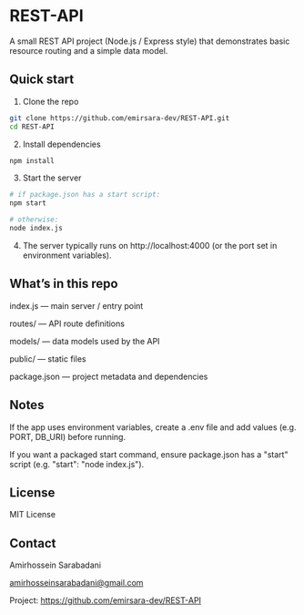 # REST-API

A small REST API project (Node.js / Express style) that demonstrates basic resource routing and a simple data model.

## Quick start

1. Clone the repo
```bash
git clone https://github.com/emirsara-dev/REST-API.git
cd REST-API
```
2. Install dependencies

```bash
npm install
```
3. Start the server

```bash
# if package.json has a start script:
npm start

# otherwise:
node index.js
```
4. The server typically runs on http://localhost:4000 (or the port set in environment variables).

## What’s in this repo

index.js — main server / entry point

routes/ — API route definitions

models/ — data models used by the API

public/ — static files

package.json — project metadata and dependencies

## Notes

If the app uses environment variables, create a .env file and add values (e.g. PORT, DB_URI) before running.

If you want a packaged start command, ensure package.json has a "start" script (e.g. "start": "node index.js").


## License

MIT License


## Contact

Amirhossein Sarabadani

amirhosseinsarabadani@gmail.com

Project: https://github.com/emirsara-dev/REST-API